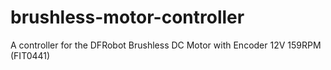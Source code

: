 # brushless-motor-controller
A controller for the DFRobot Brushless DC Motor with Encoder 12V 159RPM (FIT0441)
